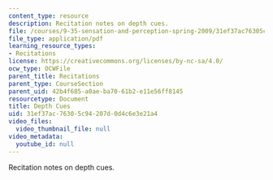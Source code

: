 ```yaml
---
content_type: resource
description: Recitation notes on depth cues.
file: /courses/9-35-sensation-and-perception-spring-2009/31ef37ac76305c94207d0d4c6e3e21a4_MIT9_35s09_rec01_depth_cues.pdf
file_type: application/pdf
learning_resource_types:
- Recitations
license: https://creativecommons.org/licenses/by-nc-sa/4.0/
ocw_type: OCWFile
parent_title: Recitations
parent_type: CourseSection
parent_uid: 42b4f685-a0ae-ba70-61b2-e11e56ff8145
resourcetype: Document
title: Depth Cues
uid: 31ef37ac-7630-5c94-207d-0d4c6e3e21a4
video_files:
  video_thumbnail_file: null
video_metadata:
  youtube_id: null
---
```

Recitation notes on depth cues.